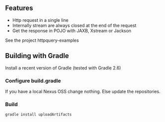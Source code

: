 ## Features

* Http request in a single line
* Internally stream are always closed at the end of the request
* Get the response in POJO with JAXB, Xstream or Jackson

See the project httpquery-examples

## Building with Gradle

Install a recent version of Gradle (tested with Gradle 2.6)

### Configure build.gradle

If you have a local Nexus OSS change nothing. Else update the repositories.

### Build


    gradle install uploadArtifacts